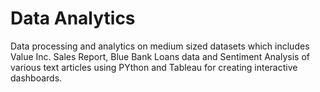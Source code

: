 # Data Analytics
Data processing and analytics on medium sized datasets which includes Value Inc. Sales Report, Blue Bank Loans data and Sentiment Analysis of various text articles using PYthon and Tableau for creating interactive dashboards.
